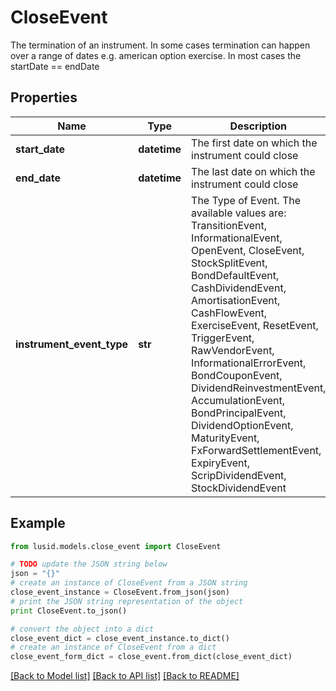 # CloseEvent

The termination of an instrument.  In some cases termination can happen over a range of dates e.g. american option exercise.  In most cases the startDate == endDate

## Properties
Name | Type | Description | Notes
------------ | ------------- | ------------- | -------------
**start_date** | **datetime** | The first date on which the instrument could close | [optional] 
**end_date** | **datetime** | The last date on which the instrument could close | [optional] 
**instrument_event_type** | **str** | The Type of Event. The available values are: TransitionEvent, InformationalEvent, OpenEvent, CloseEvent, StockSplitEvent, BondDefaultEvent, CashDividendEvent, AmortisationEvent, CashFlowEvent, ExerciseEvent, ResetEvent, TriggerEvent, RawVendorEvent, InformationalErrorEvent, BondCouponEvent, DividendReinvestmentEvent, AccumulationEvent, BondPrincipalEvent, DividendOptionEvent, MaturityEvent, FxForwardSettlementEvent, ExpiryEvent, ScripDividendEvent, StockDividendEvent | 

## Example

```python
from lusid.models.close_event import CloseEvent

# TODO update the JSON string below
json = "{}"
# create an instance of CloseEvent from a JSON string
close_event_instance = CloseEvent.from_json(json)
# print the JSON string representation of the object
print CloseEvent.to_json()

# convert the object into a dict
close_event_dict = close_event_instance.to_dict()
# create an instance of CloseEvent from a dict
close_event_form_dict = close_event.from_dict(close_event_dict)
```
[[Back to Model list]](../README.md#documentation-for-models) [[Back to API list]](../README.md#documentation-for-api-endpoints) [[Back to README]](../README.md)


